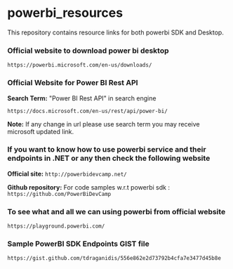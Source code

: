 # powerbi_resources
This repository contains resource links for both powerbi SDK and Desktop.

### Official website to download power bi desktop
```https://powerbi.microsoft.com/en-us/downloads/```

### Official Website for Power BI Rest API
**Search Term:** "Power BI Rest API" in search engine

```https://docs.microsoft.com/en-us/rest/api/power-bi/```

**Note:** If any change in url please use search term you may receive microsoft updated link.

### If you want to know how to use powerbi service and their endpoints in .NET or any then check the following website

**Official site:** ```http://powerbidevcamp.net/```

**Github repository:** For code samples w.r.t powerbi sdk : ```https://github.com/PowerBiDevCamp```

### To see what and all we can using powerbi from official website
```https://playground.powerbi.com/```

### Sample PowerBI SDK Endpoints GIST file
```https://gist.github.com/tdraganidis/556e862e2d73792b4cfa7e3477d45b8e```
